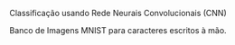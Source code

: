 Classificação usando Rede Neurais Convolucionais (CNN)

Banco de Imagens MNIST para caracteres escritos à mão.
